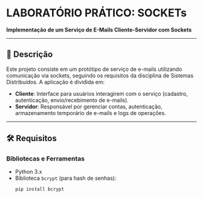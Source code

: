 # LABORATÓRIO PRÁTICO: SOCKETs  
**Implementação de um Serviço de E-Mails Cliente-Servidor com Sockets**  

---

## 📝 Descrição  
Este projeto consiste em um protótipo de serviço de e-mails utilizando comunicação via sockets, seguindo os requisitos da disciplina de Sistemas Distribuídos. A aplicação é dividida em:  
- **Cliente**: Interface para usuários interagirem com o serviço (cadastro, autenticação, envio/recebimento de e-mails).  
- **Servidor**: Responsável por gerenciar contas, autenticação, armazenamento temporário de e-mails e logs de operações.  

---

## 🛠️ Requisitos  
### Bibliotecas e Ferramentas  
- Python 3.x  
- Biblioteca `bcrypt` (para hash de senhas):  
  ```bash
  pip install bcrypt
